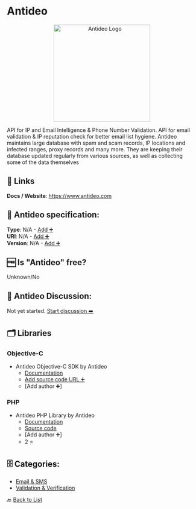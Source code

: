 # Antideo
<p align="center">
    <img width="256" src="https://raw.githubusercontent.com/apis-list/apis-list/main/apis/antideo/logo_256x256.png" alt="Antideo Logo"/>
</p>
API for IP and Email Intelligence & Phone Number Validation. API for email validation & IP reputation check for better email list hygiene. Antideo maintains large database with spam and scam records, IP locations and infected ranges, proxy records and many more. They are keeping their database updated regularly from various sources, as well as collecting some of the data themselves

##  🔗 Links
**Docs / Website**: https://www.antideo.com

## 🧬 Antideo specification:
**Type**: N/A - [Add ➕](https://github.com/apis-list/apis-list/edit/main/apis-list.yaml)  
**URI**: N/A - [Add ➕](https://github.com/apis-list/apis-list/edit/main/apis-list.yaml)  
**Version**: N/A - [Add ➕](https://github.com/apis-list/apis-list/edit/main/apis-list.yaml)

## 🆓 Is "Antideo" free?
Unknown/No  

## 💬 Antideo Discussion:
Not yet started. [Start discussion ➡️](https://github.com/apis-list/apis-list/discussions/new)

## 🗂️ Libraries
### Objective-C
- Antideo Objective-C SDK by Antideo
    - [Documentation](https://github.com/antideo/xcode)
    - [Add source code URL ➕]()
    - [Add author ➕]

### PHP
- Antideo PHP Library by Antideo
    - [Documentation](https://www.antideo.com)
    - [Source code](https://github.com/antideo/PHP)
    - [Add author ➕]
    - 2 ⭐


## 🗄️ Categories:
- [Email & SMS](https://github.com/apis-list/apis-list#email--sms-)
- [Validation & Verification](https://github.com/apis-list/apis-list#validation--verification-)

🔙  [Back to List](https://github.com/apis-list/apis-list)
